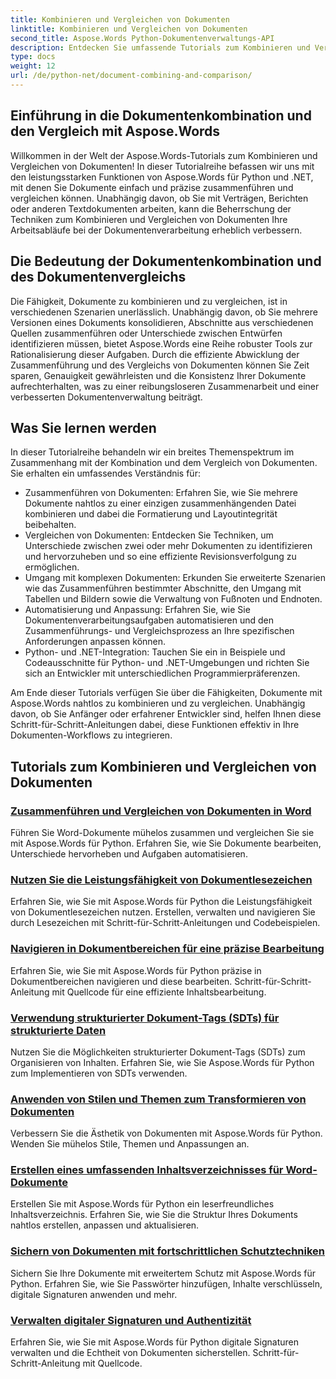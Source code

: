 ```yaml
---
title: Kombinieren und Vergleichen von Dokumenten
linktitle: Kombinieren und Vergleichen von Dokumenten
second_title: Aspose.Words Python-Dokumentenverwaltungs-API
description: Entdecken Sie umfassende Tutorials zum Kombinieren und Vergleichen von Dokumenten mit Aspose.Words für Python und .NET. Erfahren Sie, wie Sie Dokumente nahtlos zusammenführen und vergleichen und so Ihre Dokumentenverarbeitungsabläufe verbessern.
type: docs
weight: 12
url: /de/python-net/document-combining-and-comparison/
---
```

## Einführung in die Dokumentenkombination und den Vergleich mit Aspose.Words

Willkommen in der Welt der Aspose.Words-Tutorials zum Kombinieren und Vergleichen von Dokumenten! In dieser Tutorialreihe befassen wir uns mit den leistungsstarken Funktionen von Aspose.Words für Python und .NET, mit denen Sie Dokumente einfach und präzise zusammenführen und vergleichen können. Unabhängig davon, ob Sie mit Verträgen, Berichten oder anderen Textdokumenten arbeiten, kann die Beherrschung der Techniken zum Kombinieren und Vergleichen von Dokumenten Ihre Arbeitsabläufe bei der Dokumentenverarbeitung erheblich verbessern.

## Die Bedeutung der Dokumentenkombination und des Dokumentenvergleichs

Die Fähigkeit, Dokumente zu kombinieren und zu vergleichen, ist in verschiedenen Szenarien unerlässlich. Unabhängig davon, ob Sie mehrere Versionen eines Dokuments konsolidieren, Abschnitte aus verschiedenen Quellen zusammenführen oder Unterschiede zwischen Entwürfen identifizieren müssen, bietet Aspose.Words eine Reihe robuster Tools zur Rationalisierung dieser Aufgaben. Durch die effiziente Abwicklung der Zusammenführung und des Vergleichs von Dokumenten können Sie Zeit sparen, Genauigkeit gewährleisten und die Konsistenz Ihrer Dokumente aufrechterhalten, was zu einer reibungsloseren Zusammenarbeit und einer verbesserten Dokumentenverwaltung beiträgt.

## Was Sie lernen werden

In dieser Tutorialreihe behandeln wir ein breites Themenspektrum im Zusammenhang mit der Kombination und dem Vergleich von Dokumenten. Sie erhalten ein umfassendes Verständnis für:

- Zusammenführen von Dokumenten: Erfahren Sie, wie Sie mehrere Dokumente nahtlos zu einer einzigen zusammenhängenden Datei kombinieren und dabei die Formatierung und Layoutintegrität beibehalten.
- Vergleichen von Dokumenten: Entdecken Sie Techniken, um Unterschiede zwischen zwei oder mehr Dokumenten zu identifizieren und hervorzuheben und so eine effiziente Revisionsverfolgung zu ermöglichen.
- Umgang mit komplexen Dokumenten: Erkunden Sie erweiterte Szenarien wie das Zusammenführen bestimmter Abschnitte, den Umgang mit Tabellen und Bildern sowie die Verwaltung von Fußnoten und Endnoten.
- Automatisierung und Anpassung: Erfahren Sie, wie Sie Dokumentenverarbeitungsaufgaben automatisieren und den Zusammenführungs- und Vergleichsprozess an Ihre spezifischen Anforderungen anpassen können.
- Python- und .NET-Integration: Tauchen Sie ein in Beispiele und Codeausschnitte für Python- und .NET-Umgebungen und richten Sie sich an Entwickler mit unterschiedlichen Programmierpräferenzen.

Am Ende dieser Tutorials verfügen Sie über die Fähigkeiten, Dokumente mit Aspose.Words nahtlos zu kombinieren und zu vergleichen. Unabhängig davon, ob Sie Anfänger oder erfahrener Entwickler sind, helfen Ihnen diese Schritt-für-Schritt-Anleitungen dabei, diese Funktionen effektiv in Ihre Dokumenten-Workflows zu integrieren.

## Tutorials zum Kombinieren und Vergleichen von Dokumenten
### [Zusammenführen und Vergleichen von Dokumenten in Word](./merge-compare-documents/)
Führen Sie Word-Dokumente mühelos zusammen und vergleichen Sie sie mit Aspose.Words für Python. Erfahren Sie, wie Sie Dokumente bearbeiten, Unterschiede hervorheben und Aufgaben automatisieren.
### [Nutzen Sie die Leistungsfähigkeit von Dokumentlesezeichen](./document-bookmarks/)
Erfahren Sie, wie Sie mit Aspose.Words für Python die Leistungsfähigkeit von Dokumentlesezeichen nutzen. Erstellen, verwalten und navigieren Sie durch Lesezeichen mit Schritt-für-Schritt-Anleitungen und Codebeispielen.
### [Navigieren in Dokumentbereichen für eine präzise Bearbeitung](./document-ranges/)
Erfahren Sie, wie Sie mit Aspose.Words für Python präzise in Dokumentbereichen navigieren und diese bearbeiten. Schritt-für-Schritt-Anleitung mit Quellcode für eine effiziente Inhaltsbearbeitung.
### [Verwendung strukturierter Dokument-Tags (SDTs) für strukturierte Daten](./document-sdts/)
Nutzen Sie die Möglichkeiten strukturierter Dokument-Tags (SDTs) zum Organisieren von Inhalten. Erfahren Sie, wie Sie Aspose.Words für Python zum Implementieren von SDTs verwenden.
### [Anwenden von Stilen und Themen zum Transformieren von Dokumenten](./apply-styles-themes-documents/)
Verbessern Sie die Ästhetik von Dokumenten mit Aspose.Words für Python. Wenden Sie mühelos Stile, Themen und Anpassungen an.
### [Erstellen eines umfassenden Inhaltsverzeichnisses für Word-Dokumente](./generate-table-contents/)
Erstellen Sie mit Aspose.Words für Python ein leserfreundliches Inhaltsverzeichnis. Erfahren Sie, wie Sie die Struktur Ihres Dokuments nahtlos erstellen, anpassen und aktualisieren.
### [Sichern von Dokumenten mit fortschrittlichen Schutztechniken](./secure-documents-protection/)
Sichern Sie Ihre Dokumente mit erweitertem Schutz mit Aspose.Words für Python. Erfahren Sie, wie Sie Passwörter hinzufügen, Inhalte verschlüsseln, digitale Signaturen anwenden und mehr.
### [Verwalten digitaler Signaturen und Authentizität](./manage-digital-signatures/)
Erfahren Sie, wie Sie mit Aspose.Words für Python digitale Signaturen verwalten und die Echtheit von Dokumenten sicherstellen. Schritt-für-Schritt-Anleitung mit Quellcode.